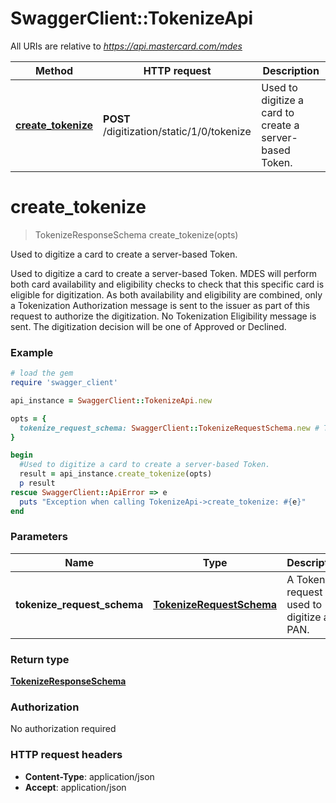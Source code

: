 # SwaggerClient::TokenizeApi

All URIs are relative to *https://api.mastercard.com/mdes*

Method | HTTP request | Description
------------- | ------------- | -------------
[**create_tokenize**](TokenizeApi.md#create_tokenize) | **POST** /digitization/static/1/0/tokenize | Used to digitize a card to create a server-based Token.


# **create_tokenize**
> TokenizeResponseSchema create_tokenize(opts)

Used to digitize a card to create a server-based Token.

Used to digitize a card to create a server-based Token. MDES will perform both card availability and eligibility checks to check that this specific card is eligible for digitization. As both availability and eligibility are combined, only a Tokenization Authorization message is sent to the issuer as part of this request to authorize the digitization. No Tokenization Eligibility message is sent. The digitization decision will be one of Approved or Declined. 

### Example
```ruby
# load the gem
require 'swagger_client'

api_instance = SwaggerClient::TokenizeApi.new

opts = { 
  tokenize_request_schema: SwaggerClient::TokenizeRequestSchema.new # TokenizeRequestSchema | A Tokenize request is used to digitize a PAN.  
}

begin
  #Used to digitize a card to create a server-based Token.
  result = api_instance.create_tokenize(opts)
  p result
rescue SwaggerClient::ApiError => e
  puts "Exception when calling TokenizeApi->create_tokenize: #{e}"
end
```

### Parameters

Name | Type | Description  | Notes
------------- | ------------- | ------------- | -------------
 **tokenize_request_schema** | [**TokenizeRequestSchema**](TokenizeRequestSchema.md)| A Tokenize request is used to digitize a PAN.   | [optional] 

### Return type

[**TokenizeResponseSchema**](TokenizeResponseSchema.md)

### Authorization

No authorization required

### HTTP request headers

 - **Content-Type**: application/json
 - **Accept**: application/json



